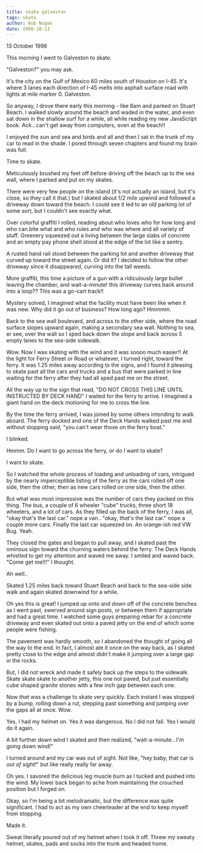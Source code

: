 ```yaml
---
title: skate galveston
tags: skate
author: Rob Nugen
date: 1998-10-13
---
```


<title>Skated at Galveston</title>

<p class=date>13 October 1998</p>

<p>This morning I went to Galveston to skate.  

<p>"Galveston?" you may ask.  

<p>It's the city on the Gulf of Mexico 60 miles south of Houston on I-45.  It's where 3 lanes each direction of I-45 melts into asphalt surface road with lights at mile marker 0.  Galveston.

<p>So anyway, I drove there early this morning - like 8am and parked on Stuart Beach. I walked slowly around the beach and waded in the water, and even sat down in the shallow surf for a while, all while reading my new JavaScript book.  Ack.. can't get away from computers, even at the beach!!

<p>I enjoyed the sun and sea and birds and all and then I sat in the trunk of my car to read in the shade. I pored through seven chapters and found my brain was full.  

<p>Time to skate.

<p>Meticulously brushed my feet off before driving off the beach up to the sea wall, where I parked and put on my skates.

<p>There were very few people on the island (it's not actually an island, but it's close, so they call it that.) but I skated about 1/2 mile upwind and followed a driveway down toward the beach. I could see it led to an old parking lot of some sort, but I couldn't see exactly what.

<p>Over colorful graffiti I rolled, reading about who loves who for how long and who can bite what and who rules and who was where and all variety of stuff. Greenery squeezed out a living between the large slabs of concrete and an empty pay phone shell stood at the edge of the lot like a sentry.

<p>A rusted hand rail stood between the parking lot and another driveway that curved up toward the street again. Or did it?
I decided to follow the other driveway since it disappeared, curving into the tall weeds.

<p>More graffiti, this time a picture of a gun with a ridiculously large bullet leaving the chamber, and wait-a-minute! this driveway curves back around into a loop??  This was a go-cart track!!

<p>Mystery solved, I imagined what the facility must have been like when it was new.  Why did it go out of business?  How long ago?  Hmmmm.

<p>Back to the sea wall boulevard, and across to the other side, where the road surface slopes upward again, making a secondary sea wall.  Nothing to sea, er see, over the wall so I sped back down the slope and back across 5 empty lanes to the sea-side sidewalk.

<p>Wow. Now I was skating with the wind and it was soooo much easier!!  At the light for Ferry Street or Road or whatever, I turned right, toward the ferry. It was 1.25 miles away according to the signs, and I found it pleasing to skate past all the cars and trucks and a bus that were parked in line waiting for the ferry after they had all sped past me on the street.

<p>All the way up to the sign that read, "DO NOT CROSS THIS LINE UNTIL INSTRUCTED BY DECK HAND" I waited for the ferry to arrive.
I imagined a giant hand on the deck motioning for me to cross the line.

<p>By the time the ferry arrived, I was joined by some others intending to walk aboard.  The ferry docked and one of the Deck Hands walked past me and without stopping said, "you can't wear those on the ferry boat."

<p>I blinked.

<p>Hmmm. Do I want to go across the ferry, or do I want to skate?

<p>I want to skate.

<p>So I watched the whole process of loading and unloading of cars, intrigued by the nearly imperceptible listing of the ferry as the cars rolled off one side, then the other, then as new cars rolled on one side, then the other.

<p>But what was most impressive was the number of cars they packed on this thing.  The bus, a couple of 6 wheeler "cube" trucks, three short 18 wheelers, and a lot of cars. As they filled up the back of the ferry, I was all, "okay that's the last car." nope a van.. "okay, <em>that's</em> the last car." nope a couple more cars. Finally the last car squeezed on. An orange-ish red VW Bug.  Yeah.

<p>They closed the gates and began to pull away, and I skated past the ominous sign toward the churning waters behind the ferry.  The Deck Hands whistled to get my attention and waved me away. I smiled and waved back.  "Come get me!!!" I thought.

<p>Ah well..  

<p>Skated 1.25 miles back toward Stuart Beach and back to the 
sea-side side walk and again skated downwind for a while.

<p>Oh yes this is great!  I jumped up onto and down off of the concrete benches as I went past, swerved around sign posts, or between them if appropriate and had a great time. I watched some guys preparing rebar for a concrete driveway and even skated out onto a paved jetty on the end of which some people were fishing.

<p>The pavement was hardly smooth, so I abandoned the thought of going all the way to the end. In fact, I almost ate it once on the way back, as I skated pretty close to the edge and almost didn't make it jumping over a large gap in the rocks.

<p>But,  I did not wreck and made it safely back up the steps to the sidewalk.  Skate skate skate to another jetty, this one not paved, but just essentially cube shaped granite stones with a few inch gap between each one.

<p>Now <em>that</em> was a challenge to skate very quickly. Each instant I was stopped by a bump, rolling down a rut, stepping past something and jumping over the gaps all at once. Wow.

<p>Yes, I had my helmet on. Yes it was dangerous. No I did not fall. Yes I would do it again.

<p>A bit further down wind I skated and then realized, "wait-a-minute.. I'm going down wind!"

<p>I turned around and my car was out of sight. Not like, "hey baby, that car is <em>out of sight!</em>" but like really really far away.

<p>Oh yes.  I savored the delicious leg muscle burn as I tucked and pushed into the wind.  My lower back began to ache from maintaining the crouched position but I forged on.

<p>Okay, so I'm being a bit melodramatic, but the difference was quite significant. I had to act as my own cheerleader at the end to keep myself from stopping.

<p>Made it.

<p>Sweat literally poured out of my helmet when I took it off. Threw my sweaty helmet, skates, pads and socks into the trunk and headed home.
</p>
